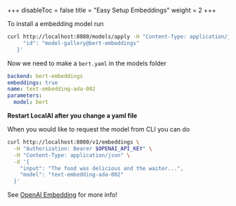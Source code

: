 +++
disableToc = false
title = "Easy Setup Embeddings"
weight = 2
+++

To install a embedding model run 

```bash
curl http://localhost:8080/models/apply -H "Content-Type: application/json" -d '{
     "id": "model-gallery@bert-embeddings"
   }'  
```

Now we need to make a ``bert.yaml`` in the models folder
```yaml
backend: bert-embeddings
embeddings: true
name: text-embedding-ada-002
parameters:
  model: bert
```

**Restart LocalAI after you change a yaml file**

When you would like to request the model from CLI you can do 

```bash
curl http://localhost:8080/v1/embeddings \
  -H "Authorization: Bearer $OPENAI_API_KEY" \
  -H "Content-Type: application/json" \
  -d '{
    "input": "The food was delicious and the waiter...",
    "model": "text-embedding-ada-002"
  }'
```

See [OpenAI Embedding](https://platform.openai.com/docs/api-reference/embeddings/object) for more info!